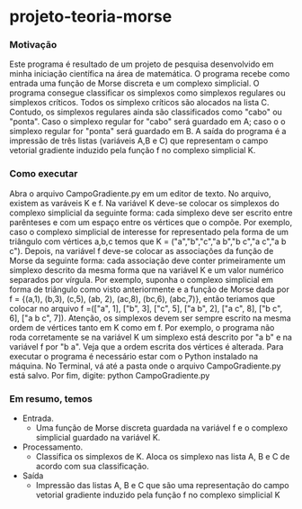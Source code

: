 # projeto-teoria-morse


 ### Motivação
 
Este programa é resultado de um projeto de pesquisa desenvolvido em minha iniciação científica na área de matemática. O programa recebe como entrada uma função de Morse discreta e um complexo simplicial. O programa consegue classificar os simplexos como simplexos regulares ou simplexos críticos. Todos os simplexo críticos são alocados na lista C. Contudo, os simplexos regulares ainda são classificados como "cabo" ou "ponta". Caso o simplexo regular for "cabo" será guardado em A; caso o o simplexo regular for "ponta" será guardado em B. A saída do programa é a impressão de três listas (variáveis A,B e C) que representam o campo vetorial gradiente induzido pela função f no complexo simplicial K.

### Como executar

Abra o arquivo CampoGradiente.py em um editor de texto. No arquivo, existem as varáveis K e f. Na variável K deve-se colocar os simplexos do complexo simplicial da seguinte forma: cada simplexo deve ser escrito entre parênteses e com um espaço entre os vértices que o compõe. Por exemplo, caso o complexo simplicial de interesse for representado pela forma de um triângulo com vértices a,b,c temos que K = ("a","b","c","a b","b c","a c","a b c"). Depois, na variável f deve-se colocar as associações da função de Morse da seguinte forma: cada associação deve conter primeiramente um simplexo descrito da mesma forma que na variável K e um valor numérico separados por vírgula. Por exemplo, suponha o complexo simplicial em forma de triângulo como visto anteriormente e a função de Morse dada por f = {(a,1), (b,3), (c,5), (ab, 2), (ac,8), (bc,6), (abc,7)}, então teriamos que colocar no arquivo f =(["a", 1], ["b", 3], ["c", 5], ["a b", 2], ["a c", 8], ["b c", 6], ["a b c", 7]). Atenção, os simplexos devem ser sempre escrito na mesma ordem de vértices tanto em K como em f. Por exemplo, o programa não roda corretamente se na variável K um simplexo está descrito por "a b" e na variável f por "b a". Veja que a ordem escrita dos vértices é alterada. Para executar o programa é necessário estar com o Python instalado na máquina. No Terminal, vá até a pasta onde o arquivo CampoGradiente.py está salvo. Por fim, digite: python CampoGradiente.py

 ### Em resumo, temos
 - Entrada.
      - Uma função de Morse discreta guardada na variável f e o complexo simplicial guardado na variável K.
 - Processamento.
      - Classifica os simplexos de K. Aloca os simplexo nas lista A, B e C de acordo com sua classificação. 
 - Saída
      - Impressão das listas A, B e C que são uma representação do campo vetorial gradiente induzido pela função f no complexo simplicial K

